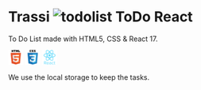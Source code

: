 # Trassi <img src="https://icon-library.com/images/todo-list-icon/todo-list-icon-18.jpg" alt="todolist" width="40" height="40"/> ToDo React

To Do List made with HTML5, CSS & React 17. 
<p>
<img src="https://raw.githubusercontent.com/devicons/devicon/master/icons/html5/html5-original-wordmark.svg" alt="html5" width="30" height="30"/>
<img src="https://raw.githubusercontent.com/devicons/devicon/master/icons/css3/css3-original-wordmark.svg" alt="css3" width="30" height="30"/>
<img src="https://raw.githubusercontent.com/devicons/devicon/master/icons/react/react-original-wordmark.svg" alt="react" width="30" height="30"/>
</p>

We use the local storage to keep the tasks.

